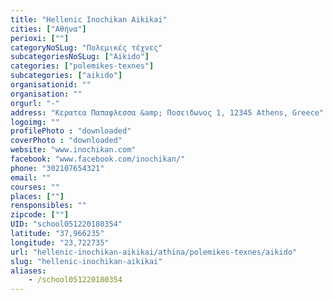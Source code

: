 ```yaml
---
title: "Hellenic Inochikan Aikikai"
cities: ["Αθήνα"]
perioxi: [""]
categoryNoSLug: "Πολεμικές τέχνες"
subcategoriesNoSLug: ["Aikido"]
categories: ["polemikes-texnes"]
subcategories: ["aikido"]
organisationid: ""
organisation: ""
orgurl: "-"
address: "Κερατεα Παπαφλεσσα &amp; Ποσειδωνος 1, 12345 Athens, Greece"
logoimg: ""
profilePhoto : "downloaded"
coverPhoto : "downloaded"
website: "www.inochikan.com"
facebook: "www.facebook.com/inochikan/"
phone: "302107654321"
email: ""
courses: ""
places: [""]
rensponsibles: ""
zipcode: [""]
UID: "school051220180354"
latitude: "37,966235"
longitude: "23,722735"
url: "hellenic-inochikan-aikikai/athina/polemikes-texnes/aikido"
slug: "hellenic-inochikan-aikikai"
aliases:
    - /school051220180354
---
```





